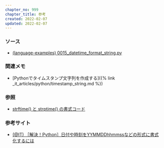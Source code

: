 ```yaml
---
chapter_no: 999
chapter_title: 参考
created: 2022-02-07
updated: 2022-02-07
---
```

### ソース
- [(language-examples) 0015_datetime_format_string.py](https://github.com/fumokmm/language-examples/blob/main/Python/0015_datetime_format_string.py)

### 関連メモ
- [Pythonでタイムスタンプ文字列を作成する]({% link _it_articles/python/timestamp_string.md %})

### 参照
- [strftime() と strptime() の書式コード](https://docs.python.org/ja/3/library/datetime.html#strftime-and-strptime-format-codes)

### 参考サイト
- [(@IT) ［解決！Python］日付や時刻をYYMMDDhhmmssなどの形式に書式化するには](https://atmarkit.itmedia.co.jp/ait/articles/2111/09/news015.html)